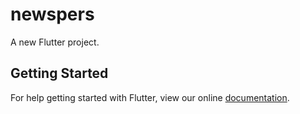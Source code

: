 # newspers

A new Flutter project.

## Getting Started

For help getting started with Flutter, view our online
[documentation](https://flutter.io/).
